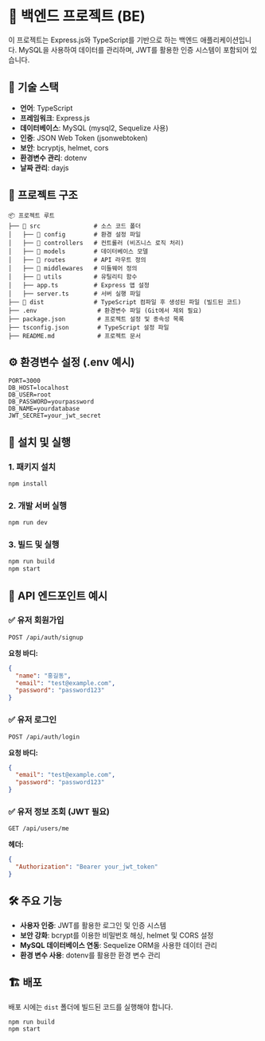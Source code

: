 # 📌 백엔드 프로젝트 (BE)

이 프로젝트는 Express.js와 TypeScript를 기반으로 하는 백엔드 애플리케이션입니다. MySQL을 사용하여 데이터를 관리하며, JWT를 활용한 인증 시스템이 포함되어 있습니다.

## 🚀 기술 스택

- **언어**: TypeScript
- **프레임워크**: Express.js
- **데이터베이스**: MySQL (mysql2, Sequelize 사용)
- **인증**: JSON Web Token (jsonwebtoken)
- **보안**: bcryptjs, helmet, cors
- **환경변수 관리**: dotenv
- **날짜 관리**: dayjs

## 📂 프로젝트 구조

```
📦 프로젝트 루트
├── 📁 src               # 소스 코드 폴더
│   ├── 📁 config        # 환경 설정 파일
│   ├── 📁 controllers   # 컨트롤러 (비즈니스 로직 처리)
│   ├── 📁 models        # 데이터베이스 모델
│   ├── 📁 routes        # API 라우트 정의
│   ├── 📁 middlewares   # 미들웨어 정의
│   ├── 📁 utils         # 유틸리티 함수
│   ├── app.ts          # Express 앱 설정
│   ├── server.ts       # 서버 실행 파일
├── 📁 dist              # TypeScript 컴파일 후 생성된 파일 (빌드된 코드)
├── .env                 # 환경변수 파일 (Git에서 제외 필요)
├── package.json         # 프로젝트 설정 및 종속성 목록
├── tsconfig.json        # TypeScript 설정 파일
├── README.md            # 프로젝트 문서
```

## ⚙️ 환경변수 설정 (.env 예시)

```env
PORT=3000
DB_HOST=localhost
DB_USER=root
DB_PASSWORD=yourpassword
DB_NAME=yourdatabase
JWT_SECRET=your_jwt_secret
```

## 📌 설치 및 실행

### 1. 패키지 설치

```sh
npm install
```

### 2. 개발 서버 실행

```sh
npm run dev
```

### 3. 빌드 및 실행

```sh
npm run build
npm start
```

## 📡 API 엔드포인트 예시

### ✅ 유저 회원가입

```http
POST /api/auth/signup
```

**요청 바디:**

```json
{
  "name": "홍길동",
  "email": "test@example.com",
  "password": "password123"
}
```

### ✅ 유저 로그인

```http
POST /api/auth/login
```

**요청 바디:**

```json
{
  "email": "test@example.com",
  "password": "password123"
}
```

### ✅ 유저 정보 조회 (JWT 필요)

```http
GET /api/users/me
```

**헤더:**

```json
{
  "Authorization": "Bearer your_jwt_token"
}
```

## 🛠 주요 기능

- **사용자 인증**: JWT를 활용한 로그인 및 인증 시스템
- **보안 강화**: bcrypt를 이용한 비밀번호 해싱, helmet 및 CORS 설정
- **MySQL 데이터베이스 연동**: Sequelize ORM을 사용한 데이터 관리
- **환경 변수 사용**: dotenv를 활용한 환경 변수 관리

## 🏗 배포

배포 시에는 `dist` 폴더에 빌드된 코드를 실행해야 합니다.

```sh
npm run build
npm start
```

